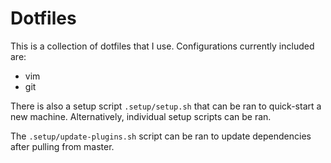 # Dotfiles

This is a collection of dotfiles that I use. Configurations currently included are:

- vim
- git

There is also a setup script `.setup/setup.sh` that can be ran to quick-start a new machine. Alternatively, individual setup scripts can be ran.

The `.setup/update-plugins.sh` script can be ran to update dependencies after pulling from master.

